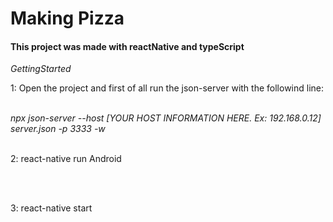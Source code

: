 <h1>Making Pizza</h1>

<h4>This project was made with reactNative and typeScript</h4>

<i>GettingStarted</i>
<p>1: Open the project and first of all run the json-server with the followind line: </p><br>
<i>npx json-server --host [YOUR HOST INFORMATION HERE. Ex: 192.168.0.12] server.json -p 3333 -w </i><br><br>
<p>2: react-native run Android</p><br><br>
<p>3: react-native start</p><br><br>

